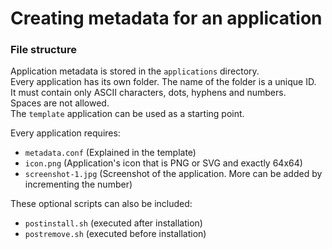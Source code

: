 # Creating metadata for an application
### File structure
Application metadata is stored in the `applications` directory.  
Every application has its own folder. The name of the folder is a unique ID.  
It must contain only ASCII characters, dots, hyphens and numbers.  
Spaces are not allowed.  
The `template` application can be used as a starting point.
  
Every application requires:
* `metadata.conf` (Explained in the template)
* `icon.png` (Application's icon that is PNG or SVG and exactly 64x64)
* `screenshot-1.jpg` (Screenshot of the application. More can be added by incrementing the number)
  
These optional scripts can also be included:
* `postinstall.sh` (executed after installation)
* `postremove.sh` (executed before installation)
